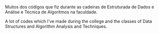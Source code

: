 Muitos dos códigos que fiz durante as cadeiras de Estruturada de Dados e Análise e Técnica de Algoritmos na faculdade.

A lot of codes which I've made during the college and the classes of Data Structures and Algorithm Analysis and Techniques.
